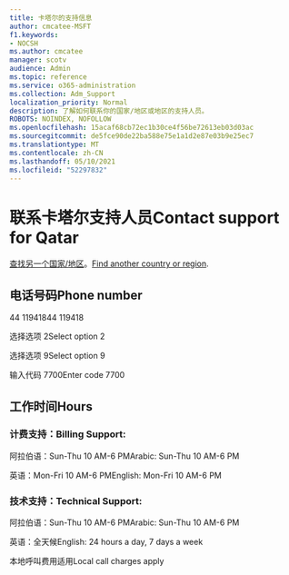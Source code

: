 ```yaml
---
title: 卡塔尔的支持信息
author: cmcatee-MSFT
f1.keywords:
- NOCSH
ms.author: cmcatee
manager: scotv
audience: Admin
ms.topic: reference
ms.service: o365-administration
ms.collection: Adm_Support
localization_priority: Normal
description: 了解如何联系你的国家/地区或地区的支持人员。
ROBOTS: NOINDEX, NOFOLLOW
ms.openlocfilehash: 15acaf68cb72ec1b30ce4f56be72613eb03d03ac
ms.sourcegitcommit: de5fce90de22ba588e75e1a1d2e87e03b9e25ec7
ms.translationtype: MT
ms.contentlocale: zh-CN
ms.lasthandoff: 05/10/2021
ms.locfileid: "52297832"
---
```

# <a name="contact-support-for-qatar"></a><span data-ttu-id="88b49-103">联系卡塔尔支持人员</span><span class="sxs-lookup"><span data-stu-id="88b49-103">Contact support for Qatar</span></span>

<span data-ttu-id="88b49-104">[查找另一个国家/地区](../../business-video/get-help-support.md)。</span><span class="sxs-lookup"><span data-stu-id="88b49-104">[Find another country or region](../../business-video/get-help-support.md).</span></span>

## <a name="phone-number"></a><span data-ttu-id="88b49-105">电话号码</span><span class="sxs-lookup"><span data-stu-id="88b49-105">Phone number</span></span>
<span data-ttu-id="88b49-106">44 119418</span><span class="sxs-lookup"><span data-stu-id="88b49-106">44 119418</span></span>

<span data-ttu-id="88b49-107">选择选项 2</span><span class="sxs-lookup"><span data-stu-id="88b49-107">Select option 2</span></span>

<span data-ttu-id="88b49-108">选择选项 9</span><span class="sxs-lookup"><span data-stu-id="88b49-108">Select option 9</span></span>

<span data-ttu-id="88b49-109">输入代码 7700</span><span class="sxs-lookup"><span data-stu-id="88b49-109">Enter code 7700</span></span>

## <a name="hours"></a><span data-ttu-id="88b49-110">工作时间</span><span class="sxs-lookup"><span data-stu-id="88b49-110">Hours</span></span>
### <a name="billing-support"></a><span data-ttu-id="88b49-111">计费支持：</span><span class="sxs-lookup"><span data-stu-id="88b49-111">Billing Support:</span></span>

<span data-ttu-id="88b49-112">阿拉伯语：Sun-Thu 10 AM-6 PM</span><span class="sxs-lookup"><span data-stu-id="88b49-112">Arabic: Sun-Thu 10 AM-6 PM</span></span>

<span data-ttu-id="88b49-113">英语：Mon-Fri 10 AM-6 PM</span><span class="sxs-lookup"><span data-stu-id="88b49-113">English: Mon-Fri 10 AM-6 PM</span></span>

### <a name="technical-support"></a><span data-ttu-id="88b49-114">技术支持：</span><span class="sxs-lookup"><span data-stu-id="88b49-114">Technical Support:</span></span>

<span data-ttu-id="88b49-115">阿拉伯语：Sun-Thu 10 AM-6 PM</span><span class="sxs-lookup"><span data-stu-id="88b49-115">Arabic: Sun-Thu 10 AM-6 PM</span></span>

<span data-ttu-id="88b49-116">英语：全天候</span><span class="sxs-lookup"><span data-stu-id="88b49-116">English: 24 hours a day, 7 days a week</span></span>

<span data-ttu-id="88b49-117">本地呼叫费用适用</span><span class="sxs-lookup"><span data-stu-id="88b49-117">Local call charges apply</span></span>
